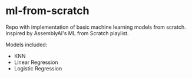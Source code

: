 # ml-from-scratch
Repo with implementation of basic machine learning models from scratch. Inspired by AssemblyAI's ML from Scratch playlist.

Models included:
 - KNN
 - Linear Regression
 - Logistic Regression
